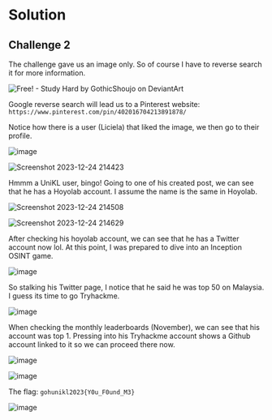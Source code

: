 # Solution
## Challenge 2
The challenge gave us an image only. So of course I have to reverse search it for more information.

![Free! - Study Hard by GothicShoujo on DeviantArt](https://github.com/warlocksmurf/ctf-writeups/assets/121353711/fba4714d-5047-4e63-8090-8b6278cb51be)

Google reverse search will lead us to a Pinterest website: `https://www.pinterest.com/pin/402016704213891878/`

Notice how there is a user (Liciela) that liked the image, we then go to their profile.

![image](https://github.com/warlocksmurf/ctf-writeups/assets/121353711/a9588061-0163-4aa2-86f0-15161df07410)

![Screenshot 2023-12-24 214423](https://github.com/warlocksmurf/ctf-writeups/assets/121353711/a476079f-30ff-4e63-9caa-9f7d4f306ccd)

Hmmm a UniKL user, bingo! Going to one of his created post, we can see that he has a Hoyolab account. I assume the name is the same in Hoyolab.

![Screenshot 2023-12-24 214508](https://github.com/warlocksmurf/ctf-writeups/assets/121353711/2473d1c0-7277-4621-8e37-580e9b580ff3)

![Screenshot 2023-12-24 214629](https://github.com/warlocksmurf/ctf-writeups/assets/121353711/a7737b52-b2f2-4804-a229-91e051bdcdc2)

After checking his hoyolab account, we can see that he has a Twitter account now lol. At this point, I was prepared to dive into an Inception OSINT game.

![image](https://github.com/warlocksmurf/ctf-writeups/assets/121353711/50079f00-78a6-4ffc-8f4a-8a13b27b9520)

So stalking his Twitter page, I notice that he said he was top 50 on Malaysia. I guess its time to go Tryhackme.

![image](https://github.com/warlocksmurf/ctf-writeups/assets/121353711/9621d396-f697-4010-b7c4-947209d4e03c)

When checking the monthly leaderboards (November), we can see that his account was top 1. Pressing into his Tryhackme account shows a Github account linked to it so we can proceed there now.

![image](https://github.com/warlocksmurf/ctf-writeups/assets/121353711/2c63bc5a-5f2c-4964-a452-6dbb6115c621)

![image](https://github.com/warlocksmurf/ctf-writeups/assets/121353711/8025a256-30ac-4fb4-b3de-314f9c4537f7)

The flag: ``gohunikl2023{Y0u_F0und_M3}``

![image](https://github.com/warlocksmurf/ctf-writeups/assets/121353711/4fb84283-f0ae-4959-8258-0031ddbb4d7d)
